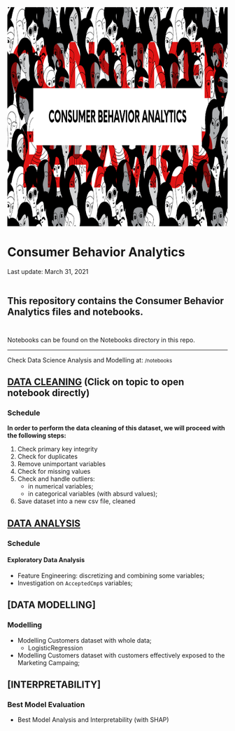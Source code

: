 <picture>
<img src="/images/cbanalytics.png" width="1000" height="500">
</picture>

# Consumer Behavior Analytics
Last update: March 31, 2021
<br><br>
## This repository contains the Consumer Behavior Analytics files and notebooks.<br><br>

Notebooks can be found on the Notebooks directory in this repo.

_____________________________

Check Data Science Analysis and Modelling at:
<small>/notebooks</small>

## [DATA CLEANING](https://github.com/renanfmoises/consumer-behavior-analytics/blob/master/notebooks/01.%20Consumer%20Behavior%20Analytics%20-%20Data%20Cleaning.ipynb) (Click on topic to open notebook directly)
### Schedule

**In order to perform the data cleaning of this dataset, we will proceed with the following steps:**

1. Check primary key integrity
2. Check for duplicates
3. Remove unimportant variables
4. Check for missing values
5. Check and handle outliers:
    - in numerical variables;
    - in categorical variables (with absurd values);
6. Save dataset into a new csv file, cleaned


## [DATA ANALYSIS](https://github.com/renanfmoises/consumer-behavior-analytics/blob/master/notebooks/02.%20Consumer%20Behavior%20Analytics%20-%20Data%20Analysis.ipynb)
### Schedule
#### Exploratory Data Analysis
- Feature Engineering: discretizing and combining some variables;
- Investigation on `AcceptedCmp`s variables;


## [DATA MODELLING]
### Modelling
- Modelling Customers dataset with whole data;
    - LogisticRegression
- Modelling Customers dataset with customers effectively exposed to the Marketing Campaing;

## [INTERPRETABILITY]
### Best Model Evaluation
- Best Model Analysis and Interpretability (with SHAP)

